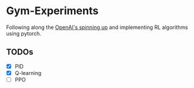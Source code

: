 # Gym-Experiments

Following along the [OpenAI's spinning up](https://spinningup.openai.com/en/latest/index.html) and implementing RL algorithms using pytorch.

## TODOs
- [x] PID
- [x] Q-learning
- [ ] PPO
